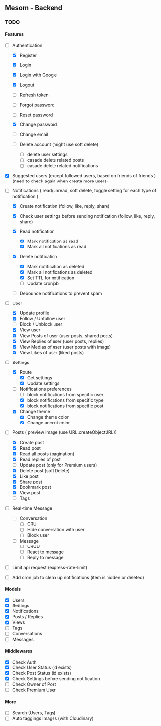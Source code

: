## Mesom - Backend

### TODO

#### Features

- [ ] Authentication

  - [x] Register
  - [x] Login
  - [x] Login with Google
  - [x] Logout
  - [ ] Refresh token
  - [ ] Forgot password
  - [ ] Reset password
  - [x] Change password
  - [ ] Change email
  - [ ] Delete account (might use soft delete)

    - [ ] delete user settings
    - [ ] casade delete related posts
    - [ ] casade delete related notifications

- [x] Suggested users (except followed users, based on friends of friends ) (need to check again when create more users)
- [ ] Notifications ( read/unread, soft delete, toggle setting for each type of notification )

  - [x] Create notification (follow, like, reply, share)
  - [x] Check user settings before sending notification (follow, like, reply, share)
  - [x] Read notification
    - [x] Mark notification as read
    - [x] Mark all notifications as read
  - [x] Delete notification

    - [x] Mark notification as deleted
    - [x] Mark all notifications as deleted
    - [x] Set TTL for notification
    - [ ] Update cronjob

  - [ ] Debounce notifications to prevent spam

- [ ] User

  - [x] Update profile
  - [x] Follow / Unfollow user
  - [ ] Block / Unblock user
  - [x] View user
  - [x] View Posts of user (user posts, shared posts)
  - [x] View Replies of user (user posts, replies)
  - [x] View Medias of user (user posts with image)
  - [x] View Likes of user (liked posts)

- [ ] Settings

  - [x] Route
    - [x] Get settings
    - [x] Update settings
  - [ ] Notifications preferences
    - [ ] block notifications from specific user
    - [x] block notifications from specific type
    - [x] block notifications from specific post
  - [x] Change theme
    - [x] Change theme color
    - [x] Change accent color

- [ ] Posts ( preview image (use URL.createObjectURL))

  - [x] Create post
  - [x] Read post
  - [x] Read all posts (pagination)
  - [x] Read replies of post
  - [ ] Update post (only for Premium users)
  - [x] Delete post (soft Delete)
  - [x] Like post
  - [x] Share post
  - [x] Bookmark post
  - [x] View post
  - [ ] Tags

- [ ] Real-time Message

  - [ ] Conversation
    - [ ] CRU
    - [ ] Hide conversation with user
    - [ ] Block user
  - [ ] Message
    - [ ] CRUD
    - [ ] React to message
    - [ ] Reply to message

- [ ] Limit api request (express-rate-limit)
- [ ] Add cron job to clean up notifications (item is hidden or deleted)

#### Models

- [x] Users
- [x] Settings
- [x] Notifications
- [x] Posts / Replies
- [x] Views
- [ ] Tags
- [ ] Conversations
- [ ] Messages

#### Middlewares

- [x] Check Auth
- [x] Check User Status (id exists)
- [x] Check Post Status (id exists)
- [x] Check Settings before sending notification
- [ ] Check Owner of Post
- [ ] Check Premium User

#### More

- [ ] Search (Users, Tags)
- [ ] Auto taggings images (with Cloudinary)
